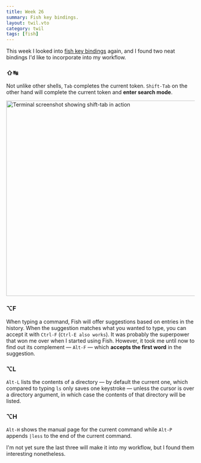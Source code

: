 ```yaml
---
title: Week 26
summary: Fish key bindings.
layout: twil.vto
category: twil
tags: [fish]
---
```


This week I looked into [fish key bindings][fish-kb] again, and I found two
neat bindings I'd like to incorporate into my workflow.

### ⇧↹

Not unlike other shells, `Tab` completes the current token. `Shift-Tab` on the
other hand will complete the current token and **enter search mode**.

<img
  alt="Terminal screenshot showing shift-tab in action"
  src="/assets{{ page.id }}/fish-shift-tab.png"
  width="522">

### ⌥F

When typing a command, Fish will offer suggestions based on entries in the
history. When the suggestion matches what you wanted to type, you can accept
it with `Ctrl-F` (`Ctrl-E also works`). It was probably the superpower that
won me over when I started using Fish. However, it took me until now to find
out its complement — `Alt-F` — which **accepts the first word** in the suggestion.

### ⌥L

`Alt-L` lists the contents of a directory — by default the current one, which compared to typing `ls` only saves one keystroke — unless the cursor is over a directory argument, in which case the contents of that directory will be listed.

### ⌥H

`Alt-H` shows the manual page for the current command while `Alt-P` appends `|less` to the end of the current command.

I'm not yet sure the last three will make it into my workflow, but I found them interesting nonetheless.

[fish-kb]: https://fishshell.com/docs/current/index.html#shared-binds
